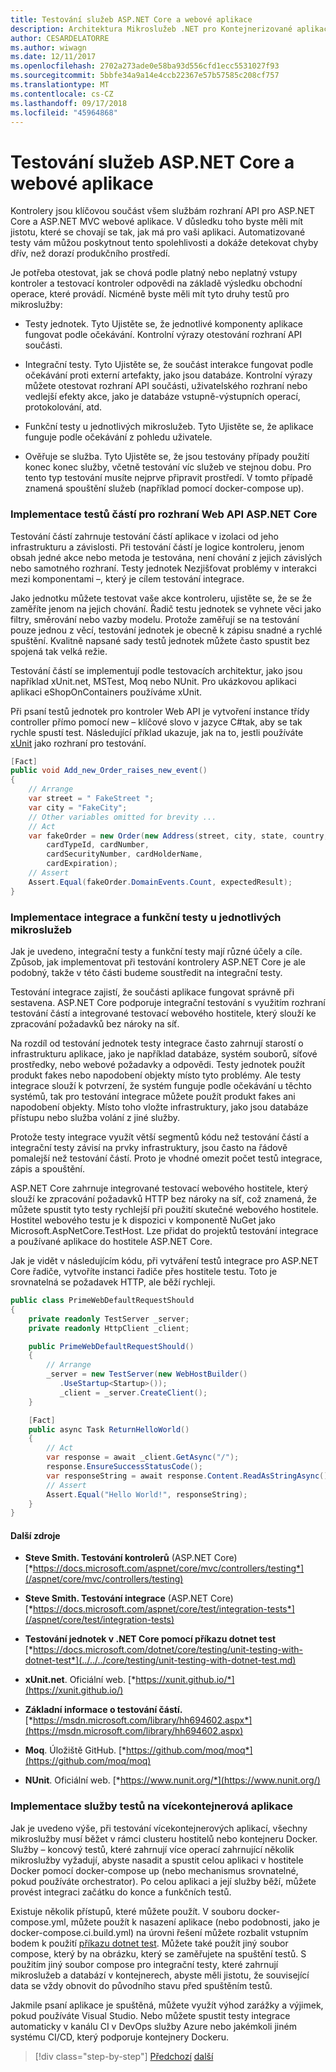 ```yaml
---
title: Testování služeb ASP.NET Core a webové aplikace
description: Architektura Mikroslužeb .NET pro Kontejnerizované aplikace .NET | Testování služeb ASP.NET Core a webové aplikace
author: CESARDELATORRE
ms.author: wiwagn
ms.date: 12/11/2017
ms.openlocfilehash: 2702a273ade0e58ba93d556cfd1ecc5531027f93
ms.sourcegitcommit: 5bbfe34a9a14e4ccb22367e57b57585c208cf757
ms.translationtype: MT
ms.contentlocale: cs-CZ
ms.lasthandoff: 09/17/2018
ms.locfileid: "45964868"
---
```

# <a name="testing-aspnet-core-services-and-web-apps"></a>Testování služeb ASP.NET Core a webové aplikace

Kontrolery jsou klíčovou součást všem službám rozhraní API pro ASP.NET Core a ASP.NET MVC webové aplikace. V důsledku toho byste měli mít jistotu, které se chovají se tak, jak má pro vaši aplikaci. Automatizované testy vám můžou poskytnout tento spolehlivosti a dokáže detekovat chyby dřív, než dorazí produkčního prostředí.

Je potřeba otestovat, jak se chová podle platný nebo neplatný vstupy kontroler a testovací kontroler odpovědi na základě výsledku obchodní operace, které provádí. Nicméně byste měli mít tyto druhy testů pro mikroslužby:

-   Testy jednotek. Tyto Ujistěte se, že jednotlivé komponenty aplikace fungovat podle očekávání. Kontrolní výrazy otestování rozhraní API součásti.

-   Integrační testy. Tyto Ujistěte se, že součást interakce fungovat podle očekávání proti externí artefakty, jako jsou databáze. Kontrolní výrazy můžete otestovat rozhraní API součásti, uživatelského rozhraní nebo vedlejší efekty akce, jako je databáze vstupně-výstupních operací, protokolování, atd.

-   Funkční testy u jednotlivých mikroslužeb. Tyto Ujistěte se, že aplikace funguje podle očekávání z pohledu uživatele.

-   Ověřuje se služba. Tyto Ujistěte se, že jsou testovány případy použití konec konec služby, včetně testování víc služeb ve stejnou dobu. Pro tento typ testování musíte nejprve připravit prostředí. V tomto případě znamená spouštění služeb (například pomocí docker-compose up).

### <a name="implementing-unit-tests-for-aspnet-core-web-apis"></a>Implementace testů částí pro rozhraní Web API ASP.NET Core

Testování částí zahrnuje testování částí aplikace v izolaci od jeho infrastrukturu a závislosti. Při testování částí je logice kontroleru, jenom obsah jedné akce nebo metoda je testována, není chování z jejich závislých nebo samotného rozhraní. Testy jednotek Nezjišťovat problémy v interakci mezi komponentami –, který je cílem testování integrace.

Jako jednotku můžete testovat vaše akce kontroleru, ujistěte se, že se že zaměříte jenom na jejich chování. Řadič testu jednotek se vyhnete věci jako filtry, směrování nebo vazby modelu. Protože zaměřují se na testování pouze jednou z věcí, testování jednotek je obecně k zápisu snadné a rychlé spuštění. Kvalitně napsané sady testů jednotek můžete často spustit bez spojená tak velká režie.

Testování částí se implementují podle testovacích architektur, jako jsou například xUnit.net, MSTest, Moq nebo NUnit. Pro ukázkovou aplikaci aplikaci eShopOnContainers používáme xUnit.

Při psaní testů jednotek pro kontroler Web API je vytvoření instance třídy controller přímo pomocí new – klíčové slovo v jazyce C\#tak, aby se tak rychle spustí test. Následující příklad ukazuje, jak na to, jestli používáte [xUnit](https://xunit.github.io/) jako rozhraní pro testování.

```csharp
[Fact]
public void Add_new_Order_raises_new_event()
{
    // Arrange
    var street = " FakeStreet ";
    var city = "FakeCity";
    // Other variables omitted for brevity ...
    // Act
    var fakeOrder = new Order(new Address(street, city, state, country, zipcode),
        cardTypeId, cardNumber,
        cardSecurityNumber, cardHolderName,
        cardExpiration);
    // Assert
    Assert.Equal(fakeOrder.DomainEvents.Count, expectedResult);
}
```

### <a name="implementing-integration-and-functional-tests-for-each-microservice"></a>Implementace integrace a funkční testy u jednotlivých mikroslužeb

Jak je uvedeno, integrační testy a funkční testy mají různé účely a cíle. Způsob, jak implementovat při testování kontrolery ASP.NET Core je ale podobný, takže v této části budeme soustředit na integrační testy.

Testování integrace zajistí, že součásti aplikace fungovat správně při sestavena. ASP.NET Core podporuje integrační testování s využitím rozhraní testování částí a integrované testovací webového hostitele, který slouží ke zpracování požadavků bez nároky na síť.

Na rozdíl od testování jednotek testy integrace často zahrnují starostí o infrastrukturu aplikace, jako je například databáze, systém souborů, síťové prostředky, nebo webové požadavky a odpovědi. Testy jednotek použít produkt fakes nebo napodobení objekty místo tyto problémy. Ale testy integrace slouží k potvrzení, že systém funguje podle očekávání u těchto systémů, tak pro testování integrace můžete použít produkt fakes ani napodobení objekty. Místo toho vložte infrastruktury, jako jsou databáze přístupu nebo služba volání z jiné služby.

Protože testy integrace využít větší segmentů kódu než testování částí a integrační testy závisí na prvky infrastruktury, jsou často na řádově pomalejší než testování částí. Proto je vhodné omezit počet testů integrace, zápis a spouštění.

ASP.NET Core zahrnuje integrované testovací webového hostitele, který slouží ke zpracování požadavků HTTP bez nároky na síť, což znamená, že můžete spustit tyto testy rychlejší při použití skutečné webového hostitele. Hostitel webového testu je k dispozici v komponentě NuGet jako Microsoft.AspNetCore.TestHost. Lze přidat do projektů testování integrace a používané aplikace do hostitele ASP.NET Core.

Jak je vidět v následujícím kódu, při vytváření testů integrace pro ASP.NET Core řadiče, vytvoříte instanci řadiče přes hostitele testu. Toto je srovnatelná se požadavek HTTP, ale běží rychleji.

```csharp
public class PrimeWebDefaultRequestShould
{
    private readonly TestServer _server;
    private readonly HttpClient _client;

    public PrimeWebDefaultRequestShould()
    {
        // Arrange
        _server = new TestServer(new WebHostBuilder()
           .UseStartup<Startup>());
           _client = _server.CreateClient();
    }

    [Fact]
    public async Task ReturnHelloWorld()
    {
        // Act
        var response = await _client.GetAsync("/");
        response.EnsureSuccessStatusCode();
        var responseString = await response.Content.ReadAsStringAsync();
        // Assert
        Assert.Equal("Hello World!", responseString);
    }
}
```

#### <a name="additional-resources"></a>Další zdroje

-   **Steve Smith. Testování kontrolerů** (ASP.NET Core) [*https://docs.microsoft.com/aspnet/core/mvc/controllers/testing*](/aspnet/core/mvc/controllers/testing)

-   **Steve Smith. Testování integrace** (ASP.NET Core) [*https://docs.microsoft.com/aspnet/core/test/integration-tests*](/aspnet/core/test/integration-tests)

-   **Testování jednotek v .NET Core pomocí příkazu dotnet test**
    [*https://docs.microsoft.com/dotnet/core/testing/unit-testing-with-dotnet-test*](../../../core/testing/unit-testing-with-dotnet-test.md)

-   **xUnit.net**. Oficiální web.
    [*https://xunit.github.io/*](https://xunit.github.io/)

-   **Základní informace o testování částí.**
    [*https://msdn.microsoft.com/library/hh694602.aspx*](https://msdn.microsoft.com/library/hh694602.aspx)

-   **Moq**. Úložiště GitHub.
    [*https://github.com/moq/moq*](https://github.com/moq/moq)

-   **NUnit**. Oficiální web.
    [*https://www.nunit.org/*](https://www.nunit.org/)

### <a name="implementing-service-tests-on-a-multi-container-application"></a>Implementace služby testů na vícekontejnerová aplikace 

Jak je uvedeno výše, při testování vícekontejnerových aplikací, všechny mikroslužby musí běžet v rámci clusteru hostitelů nebo kontejneru Docker. Služby – koncový testů, které zahrnují více operací zahrnující několik mikroslužby vyžadují, abyste nasadit a spustit celou aplikaci v hostitele Docker pomocí docker-compose up (nebo mechanismus srovnatelné, pokud používáte orchestrator). Po celou aplikaci a její služby běží, můžete provést integraci začátku do konce a funkčních testů.

Existuje několik přístupů, které můžete použít. V souboru docker-compose.yml, můžete použít k nasazení aplikace (nebo podobnosti, jako je docker-compose.ci.build.yml) na úrovni řešení můžete rozbalit vstupním bodem k použití [příkazu dotnet test](../../../core/tools/dotnet-test.md). Můžete také použít jiný soubor compose, který by na obrázku, který se zaměřujete na spuštění testů. S použitím jiný soubor compose pro integrační testy, které zahrnují mikroslužeb a databází v kontejnerech, abyste měli jistotu, že související data se vždy obnovit do původního stavu před spuštěním testů.

Jakmile psaní aplikace je spuštěná, můžete využít výhod zarážky a výjimek, pokud používáte Visual Studio. Nebo můžete spustit testy integrace automaticky v kanálu CI v DevOps služby Azure nebo jakémkoli jiném systému CI/CD, který podporuje kontejnery Dockeru.

>[!div class="step-by-step"]
[Předchozí](subscribe-events.md)
[další](../microservice-ddd-cqrs-patterns/index.md)
